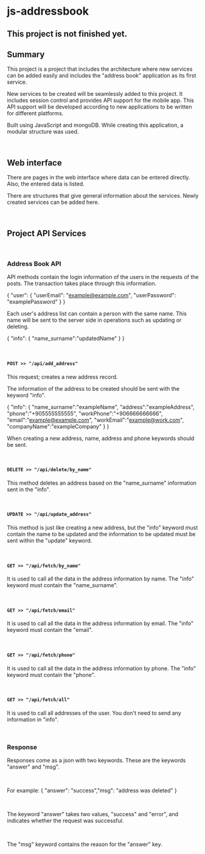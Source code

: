# js-addressbook

## This project is not finished yet. 

## Summary

This project is a project that includes the architecture where new services can be added easily and includes the "address book" application as its first service.

New services to be created will be seamlessly added to this project. It includes session control and provides API support for the mobile app. This API support will be developed according to new applications to be written for different platforms.

Built using JavaScript and mongoDB. While creating this application, a modular structure was used.

<br>

## Web interface

There are pages in the web interface where data can be entered directly. Also, the entered data is listed.

There are structures that give general information about the services. Newly created services can be added here.

<br>

## Project API Services

<br>

### Address Book API

API methods contain the login information of the users in the requests of the posts. The transaction takes place through this information.

{
  "user": {
    "userEmail": "example@example.com",
    "userPassword": "examplePassword"
  }
}

Each user's address list can contain a person with the same name. This name will be sent to the server side in operations such as updating or deleting.

{
"info": {
		"name_surname":"updatedName"
	}
}

<br>

#### `POST >> "/api/add_address"`

This request; creates a new address record.

The information of the address to be created should be sent with the keyword "info".

{
	"info": {
		"name_surname":"exampleName",
		"address":"exampleAddress",
		"phone":"+905555555555",
		"workPhone":"+906666666666",
		"email":"example@example.com",
		"workEmail":"example@work.com",
		"companyName":"exampleCompany"
	}
}

When creating a new address, name, address and phone keywords should be sent.

<br>

#### `DELETE >> "/api/delete/by_name"`

This method deletes an address based on the "name_surname" information sent in the "info".

<br>

#### `UPDATE >> "/api/update_address"`

This method is just like creating a new address, but the "info" keyword must contain the name to be updated and the information to be updated must be sent within the "update" keyword.

<br>

#### `GET >> "/api/fetch/by_name"`

It is used to call all the data in the address information by name. The "info" keyword must contain the "name_surname".

<br>

#### `GET >> "/api/fetch/email"`

It is used to call all the data in the address information by email. The "info" keyword must contain the "email".

<br>

#### `GET >> "/api/fetch/phone"`

It is used to call all the data in the address information by phone. The "info" keyword must contain the "phone".

<br>

#### `GET >> "/api/fetch/all"`

It is used to call all addresses of the user. You don't need to send any information in "info".

<br>

### Response

Responses come as a json with two keywords. These are the keywords "answer" and "msg".

<br>

For example: { "answer": "success","msg": "address was deleted" }

<br>

The keyword "answer" takes two values, "success" and "error", and indicates whether the request was successful.

<br>

The "msg" keyword contains the reason for the "answer" key. 

<br><br>












